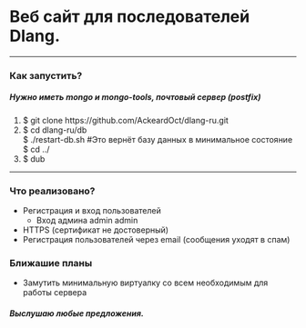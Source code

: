 <h1>Веб сайт для последователей Dlang.</h1>
<hr>
<h3>Как запустить?</h3>
<h5>Нужно иметь mongo и mongo-tools, почтовый сервер (postfix)</h5>
<ol>
  <li>$ git clone https://github.com/AckeardOct/dlang-ru.git </li>
  <li>
  $ cd dlang-ru/db <br> 
  $ ./restart-db.sh #Это вернёт базу данных в минимальное состояние <br>
  $ cd ../
    </li> 
  <li> $ dub </li>
</ol>
<hr>
<h3>Что реализовано?</h3>
<ul>
  <li>Регистрация и вход пользователей
  	<ul>
  		<li> Вход админа admin admin </li>
  	</ul>
  </li>
  <li> HTTPS (сертификат не достоверный) </li>
  <li>Регистрация пользователей через email (сообщения уходят в спам)</li>
</ul>

<h3>Ближашие планы</h3>
<ul>
	<li>Замутить минимальную виртуалку со всем необходимым для работы сервера</li>
</ul>

<h5>Выслушаю любые предложения.</h5>
